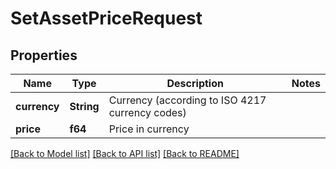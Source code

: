 # SetAssetPriceRequest

## Properties

Name | Type | Description | Notes
------------ | ------------- | ------------- | -------------
**currency** | **String** | Currency (according to ISO 4217 currency codes) | 
**price** | **f64** | Price in currency | 

[[Back to Model list]](../README.md#documentation-for-models) [[Back to API list]](../README.md#documentation-for-api-endpoints) [[Back to README]](../README.md)



